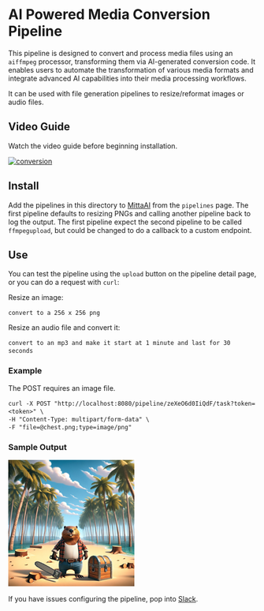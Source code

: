 # AI Powered Media Conversion Pipeline
This pipeline is designed to convert and process media files using an `aiffmpeg` processor, transforming them via AI-generated conversion code. It enables users to automate the transformation of various media formats and integrate advanced AI capabilities into their media processing workflows.

It can be used with file generation pipelines to resize/reformat images or audio files.

## Video Guide
Watch the video guide before beginning installation.

[![conversion](https://img.youtube.com/vi/zAdhqL1yr5Y/0.jpg)](https://www.youtube.com/watch?v=zAdhqL1yr5Y)

## Install
Add the pipelines in this directory to [MittaAI](https://mitta.ai) from the `pipelines` page. The first pipeline defaults to resizing PNGs and calling another pipeline back to log the output. The first pipeline expect the second pipeline to be called `ffmpegupload`, but could be changed to do a callback to a custom endpoint.

## Use
You can test the pipeline using the `upload` button on the pipeline detail page, or you can do a request with `curl`:

Resize an image:
```
convert to a 256 x 256 png
```

Resize an audio file and convert it:
```
convert to an mp3 and make it start at 1 minute and last for 30 seconds
```

### Example
The POST requires an image file.
```
curl -X POST "http://localhost:8080/pipeline/zeXeO6d0IiQdF/task?token=<token>" \
-H "Content-Type: multipart/form-data" \
-F "file=@chest.png;type=image/png"
```

### Sample Output
<img src="https://raw.githubusercontent.com/MittaAI/mitta-community/main/cookbooks/conversion/images/7GjzjSoj8V7OB.png">

If you have issues configuring the pipeline, pop into [Slack](https://join.slack.com/t/mittaai/shared_invite/zt-2azbcv29i-CL74lmOksgvN54jhvmVWeA).